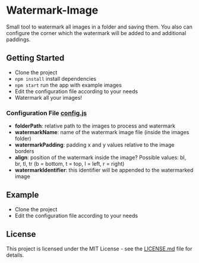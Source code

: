 # Watermark-Image

Small tool to watermark all images in a folder and saving them.
You also can configure the corner which the watermark will be added to and additional paddings.


## Getting Started

* Clone the project
* ```npm install``` install dependencies
* ```npm start```   run the app with example images
* Edit the configuration file according to your needs
* Watermark all your images!


### Configuration File [config.js](config.js)

* **folderPath**: relative path to the images to process and watermark
* **watermarkName**: name of the watermark image file (inside the images folder)
* **watermarkPadding**: padding x and y values relative to the image borders
* **align**:  position of the watermark inside the image? Possible values: bl, br, tl, tr (b = bottom, t = top, l = left, r = right)
* **watermarkIdentifier**: this identifier will be appended to the watermarked image

## Example

* Clone the project
* Edit the configuration file according to your needs

## License

This project is licensed under the MIT License - see the [LICENSE.md](LICENSE.md) file for details.